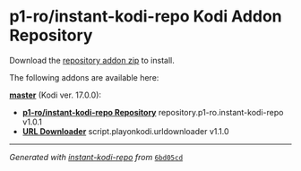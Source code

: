 # p1-ro/instant-kodi-repo Kodi Addon Repository

Download the [repository addon zip](master/datadir/repository.p1-ro.instant-kodi-repo/repository.p1-ro.instant-kodi-repo-1.0.1.zip) to install.

The following addons are available here:

[__master__](master/addons.xml) (Kodi ver. 17.0.0):

- [__p1-ro/instant-kodi-repo Repository__](master/datadir/repository.p1-ro.instant-kodi-repo/repository.p1-ro.instant-kodi-repo-1.0.1.zip) repository.p1-ro.instant-kodi-repo v1.0.1
- [__URL Downloader__](master/datadir/script.playonkodi.urldownloader/script.playonkodi.urldownloader-1.1.0.zip) script.playonkodi.urldownloader v1.1.0

----
_Generated with [instant-kodi-repo](https://github.com/ping/instant-kodi-repo/) from_ [``6bd05cd``](https://github.com/p1-ro/instant-kodi-repo/commit/6bd05cd1a51c93fc3f89c563e995bc1e9e2bb2ad)
